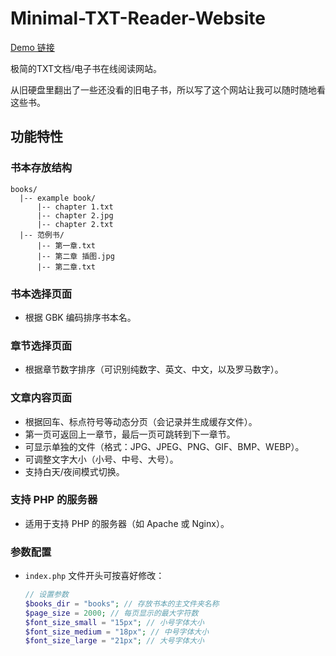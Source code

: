 # Minimal-TXT-Reader-Website

[Demo 链接](https://glao.xyz/demo/Minimal-TXT-Reader-Website/)

极简的TXT文档/电子书在线阅读网站。

从旧硬盘里翻出了一些还没看的旧电子书，所以写了这个网站让我可以随时随地看这些书。

## 功能特性

### 书本存放结构

```
books/
  |-- example book/
      |-- chapter 1.txt
      |-- chapter 2.jpg
      |-- chapter 2.txt
  |-- 范例书/
      |-- 第一章.txt
      |-- 第二章 插图.jpg
      |-- 第二章.txt
```

### 书本选择页面

- 根据 GBK 编码排序书本名。

### 章节选择页面

- 根据章节数字排序（可识别纯数字、英文、中文，以及罗马数字）。

### 文章内容页面

- 根据回车、标点符号等动态分页（会记录并生成缓存文件）。
- 第一页可返回上一章节，最后一页可跳转到下一章节。
- 可显示单独的文件（格式：JPG、JPEG、PNG、GIF、BMP、WEBP）。
- 可调整文字大小（小号、中号、大号）。
- 支持白天/夜间模式切换。

### 支持 PHP 的服务器

- 适用于支持 PHP 的服务器（如 Apache 或 Nginx）。

### 参数配置

- `index.php` 文件开头可按喜好修改：
  ```php
  // 设置参数
  $books_dir = "books"; // 存放书本的主文件夹名称
  $page_size = 2000; // 每页显示的最大字符数
  $font_size_small = "15px"; // 小号字体大小
  $font_size_medium = "18px"; // 中号字体大小
  $font_size_large = "21px"; // 大号字体大小
  ```
